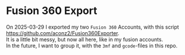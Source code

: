 # Fusion 360 Export  

On 2025-03-29 I exported my two `Fusion 360` Accounts, with this script https://github.com/aconz2/Fusion360Exporter.  
It is a little bit messy, but now all here, like in my fusion accounts.  
In the future, I want to group it, with the `3mf` and `gcode`-files in this repo.  

